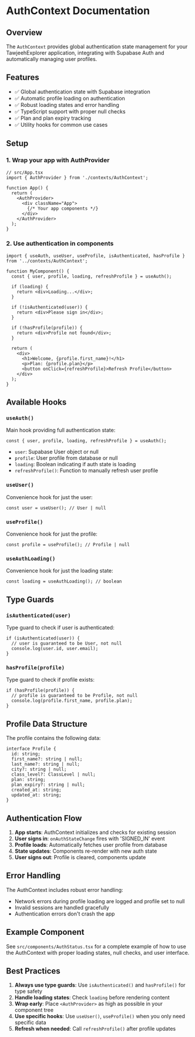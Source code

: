 # AuthContext Documentation

## Overview

The `AuthContext` provides global authentication state management for your TawjeehExplorer application, integrating with Supabase Auth and automatically managing user profiles.

## Features

- ✅ Global authentication state with Supabase integration
- ✅ Automatic profile loading on authentication
- ✅ Robust loading states and error handling
- ✅ TypeScript support with proper null checks
- ✅ Plan and plan expiry tracking
- ✅ Utility hooks for common use cases

## Setup

### 1. Wrap your app with AuthProvider

```tsx
// src/App.tsx
import { AuthProvider } from './contexts/AuthContext';

function App() {
  return (
    <AuthProvider>
      <div className="App">
        {/* Your app components */}
      </div>
    </AuthProvider>
  );
}
```

### 2. Use authentication in components

```tsx
import { useAuth, useUser, useProfile, isAuthenticated, hasProfile } from '../contexts/AuthContext';

function MyComponent() {
  const { user, profile, loading, refreshProfile } = useAuth();

  if (loading) {
    return <div>Loading...</div>;
  }

  if (!isAuthenticated(user)) {
    return <div>Please sign in</div>;
  }

  if (!hasProfile(profile)) {
    return <div>Profile not found</div>;
  }

  return (
    <div>
      <h1>Welcome, {profile.first_name}!</h1>
      <p>Plan: {profile.plan}</p>
      <button onClick={refreshProfile}>Refresh Profile</button>
    </div>
  );
}
```

## Available Hooks

### `useAuth()`
Main hook providing full authentication state:

```tsx
const { user, profile, loading, refreshProfile } = useAuth();
```

- `user`: Supabase User object or null
- `profile`: User profile from database or null  
- `loading`: Boolean indicating if auth state is loading
- `refreshProfile()`: Function to manually refresh user profile

### `useUser()`
Convenience hook for just the user:

```tsx
const user = useUser(); // User | null
```

### `useProfile()`
Convenience hook for just the profile:

```tsx
const profile = useProfile(); // Profile | null
```

### `useAuthLoading()`
Convenience hook for just the loading state:

```tsx
const loading = useAuthLoading(); // boolean
```

## Type Guards

### `isAuthenticated(user)`
Type guard to check if user is authenticated:

```tsx
if (isAuthenticated(user)) {
  // user is guaranteed to be User, not null
  console.log(user.id, user.email);
}
```

### `hasProfile(profile)`
Type guard to check if profile exists:

```tsx
if (hasProfile(profile)) {
  // profile is guaranteed to be Profile, not null
  console.log(profile.first_name, profile.plan);
}
```

## Profile Data Structure

The profile contains the following data:

```tsx
interface Profile {
  id: string;
  first_name?: string | null;
  last_name?: string | null;
  city?: string | null;
  class_level?: ClassLevel | null;
  plan: string;
  plan_expiry?: string | null;
  created_at: string;
  updated_at: string;
}
```

## Authentication Flow

1. **App starts**: AuthContext initializes and checks for existing session
2. **User signs in**: `onAuthStateChange` fires with 'SIGNED_IN' event
3. **Profile loads**: Automatically fetches user profile from database
4. **State updates**: Components re-render with new auth state
5. **User signs out**: Profile is cleared, components update

## Error Handling

The AuthContext includes robust error handling:

- Network errors during profile loading are logged and profile set to null
- Invalid sessions are handled gracefully
- Authentication errors don't crash the app

## Example Component

See `src/components/AuthStatus.tsx` for a complete example of how to use the AuthContext with proper loading states, null checks, and user interface.

## Best Practices

1. **Always use type guards**: Use `isAuthenticated()` and `hasProfile()` for type safety
2. **Handle loading states**: Check `loading` before rendering content
3. **Wrap early**: Place `<AuthProvider>` as high as possible in your component tree
4. **Use specific hooks**: Use `useUser()`, `useProfile()` when you only need specific data
5. **Refresh when needed**: Call `refreshProfile()` after profile updates
